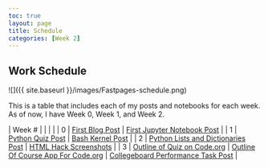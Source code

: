 ```yaml
---
toc: true
layout: page
title: Schedule
categories: [Week 2]
---
```


## Work Schedule

![]({{ site.baseurl }}/images/Fastpages-schedule.png)

This is a table that includes each of my posts and notebooks for each week. As of now, I have Week 0, Week 1, and Week 2.

| Week # |  |  |  |
| 0 | [First Blog Post](https://taykimmy.github.io/VSCodeProject/markdown/week%200/2022/08/22/My-First-Post.html) | [First Jupyter Notebook Post](https://taykimmy.github.io/VSCodeProject/jupyter/week%200/2022/08/22/My-First-Jupyter-Notebook.html) |
| 1 | [Python Quiz Post](https://taykimmy.github.io/VSCodeProject/jupyter/week%201/2022/08/26/Python-Quiz.html) | [Bash Kernel Post](https://taykimmy.github.io/VSCodeProject/jupyter/week%201/2022/08/23/Bash-Kernel.html) |
| 2 | [Python Lists and Dictionaries Post](https://taykimmy.github.io/VSCodeProject/jupyter/week%202/2022/08/30/Python-Lists-Dictionaries.html) | [HTML Hack Screenshots](https://taykimmy.github.io/VSCodeProject/markdown/week%202/2022/09/01/Changing-Theme.html) |
| 3 | [Outline of Quiz on Code.org](https://taykimmy.github.io/VSCodeProject/markdown/week%203/2022/09/06/AppLab-Quiz.html) | [Outline Of Course App For Code.org](https://taykimmy.github.io/VSCodeProject/markdown/week%203/2022/09/07/AppLab-App.html) | [Collegeboard Performance Task Post](https://taykimmy.github.io/VSCodeProject/jupyter/week%203/2022/09/11/Performance-Task.html) |